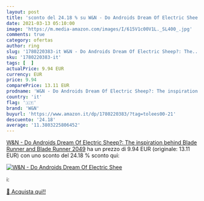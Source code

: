 ```yaml
---
layout: post
title: 'sconto del 24.18 % su W&N - Do Androids Dream Of Electric Shee  '
date: 2021-03-13 05:10:00
image: 'https://m.media-amazon.com/images/I/615V1c00V1L._SL400_.jpg'
comments: true
category: ofertas
author: ring
slug: '1780220383-it W&N - Do Androids Dream Of Electric Sheep?: The...'
sku: '1780220383-it'
tags: [  ]
actualPrice: 9.94 EUR
currency: EUR
price: 9.94
comparePrice: 13.11 EUR
prodname: 'W&N - Do Androids Dream Of Electric Sheep?: The inspiration behind Blade Runner and Blade Runner 2049'
country: 'it'
flag: '🇮🇹'
brand: 'W&N'
buyurl: 'https://www.amazon.it/dp/1780220383/?tag=tolees00-21'
descuento: '24.18'
average: '11.3803225806452'
---
```


[W&N - Do Androids Dream Of Electric Sheep?: The inspiration behind Blade Runner and Blade Runner 2049](https://www.amazon.it/dp/1780220383/?tag=tolees00-21) ha un prezzo di 9.94 EUR (originale: 13.11 EUR) con uno sconto del 24.18 % sconto qui:

[![W&N - Do Androids Dream Of Electric Shee](https://m.media-amazon.com/images/I/615V1c00V1L._SL400_.jpg)](https://www.amazon.it/dp/1780220383/?tag=tolees00-21)

ℹ️:


[🛒 Acquista qui!!](https://www.amazon.it/dp/1780220383/?tag=tolees00-21)
